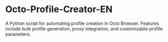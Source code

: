 # Octo-Profile-Creator-EN
A Python script for automating profile creation in Octo Browser. Features include bulk profile generation, proxy integration, and customizable profile parameters.
